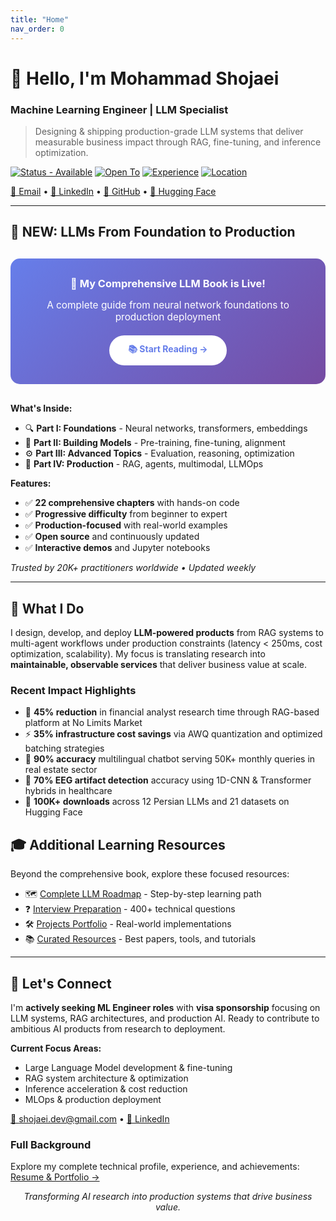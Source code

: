 ```yaml
---
title: "Home"
nav_order: 0
---
```


# 👋 Hello, I'm Mohammad Shojaei

### Machine Learning Engineer | LLM Specialist

> Designing & shipping production-grade LLM systems that deliver measurable business impact through RAG, fine-tuning, and inference optimization.

[![Status - Available](https://img.shields.io/badge/Status-🟢_Actively_Looking-brightgreen)](mailto:shojaei.dev@gmail.com) [![Open To](https://img.shields.io/badge/Open_to-Onsite_with_Visa_Sponsorship-blue)]() [![Experience](https://img.shields.io/badge/LLM_Experience-3%2B_years-orange)]() [![Location](https://img.shields.io/badge/Base-Shiraz,_Iran-red)]()

[📧 Email](mailto:shojaei.dev@gmail.com) • [💼 LinkedIn](https://www.linkedin.com/in/mshojaei77) • [🐙 GitHub](https://github.com/mshojaei77) • [🤗 Hugging Face](https://huggingface.co/mshojaei77)

---

## 📖 **NEW: LLMs From Foundation to Production**

<div class="book-announcement" style="background: linear-gradient(135deg, #667eea 0%, #764ba2 100%); color: white; padding: 30px; border-radius: 15px; margin: 30px 0; text-align: center;">
  <h3 style="margin: 0 0 15px 0; color: white;">🚀 My Comprehensive LLM Book is Live!</h3>
  <p style="margin: 0 0 20px 0; font-size: 1.1em;">A complete guide from neural network foundations to production deployment</p>
  <a href="/book/" style="background: white; color: #667eea; padding: 12px 30px; border-radius: 25px; text-decoration: none; font-weight: bold; display: inline-block;">📚 Start Reading →</a>
</div>

**What's Inside:**
- 🔍 **Part I: Foundations** - Neural networks, transformers, embeddings
- 🧬 **Part II: Building Models** - Pre-training, fine-tuning, alignment  
- ⚙️ **Part III: Advanced Topics** - Evaluation, reasoning, optimization
- 🚀 **Part IV: Production** - RAG, agents, multimodal, LLMOps

**Features:**
- ✅ **22 comprehensive chapters** with hands-on code
- ✅ **Progressive difficulty** from beginner to expert
- ✅ **Production-focused** with real-world examples
- ✅ **Open source** and continuously updated
- ✅ **Interactive demos** and Jupyter notebooks

*Trusted by 20K+ practitioners worldwide • Updated weekly*

---

## 🚀 What I Do

I design, develop, and deploy **LLM-powered products** from RAG systems to multi-agent workflows under production constraints (latency < 250ms, cost optimization, scalability). My focus is translating research into **maintainable, observable services** that deliver business value at scale.

### Recent Impact Highlights
- 🔬 **45% reduction** in financial analyst research time through RAG-based platform at No Limits Market
- ⚡ **35% infrastructure cost savings** via AWQ quantization and optimized batching strategies  
- 🎯 **90% accuracy** multilingual chatbot serving 50K+ monthly queries in real estate sector
- 🏥 **70% EEG artifact detection** accuracy using 1D-CNN & Transformer hybrids in healthcare
- 🤗 **100K+ downloads** across 12 Persian LLMs and 21 datasets on Hugging Face

## 🎓 Additional Learning Resources

Beyond the comprehensive book, explore these focused resources:

- 🗺️ [Complete LLM Roadmap](roadmap.html) - Step-by-step learning path
- ❓ [Interview Preparation](interview.html) - 400+ technical questions
- 🛠️ [Projects Portfolio](projects.html) - Real-world implementations
- 📚 [Curated Resources](resources.html) - Best papers, tools, and tutorials

---

## 🤝 Let's Connect

I'm **actively seeking ML Engineer roles** with **visa sponsorship** focusing on LLM systems, RAG architectures, and production AI. Ready to contribute to ambitious AI products from research to deployment.

**Current Focus Areas:**
- Large Language Model development & fine-tuning
- RAG system architecture & optimization  
- Inference acceleration & cost reduction
- MLOps & production deployment

[📧 shojaei.dev@gmail.com](mailto:shojaei.dev@gmail.com) • [💼 LinkedIn](https://www.linkedin.com/in/mshojaei77)

### Full Background

Explore my complete technical profile, experience, and achievements: [Resume & Portfolio →](about.html)

<p align="center"><em>Transforming AI research into production systems that drive business value.</em></p>

